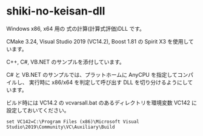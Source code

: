 # shiki-no-keisan-dll

Windows x86, x64 用の 式の計算(計算式評価)DLL です。

CMake 3.24, Visual Studio 2019 (VC14.2), Boost 1.81 の Spirit X3 を使用しています。

C++, C#, VB.NET のサンプルを添付しています。

C# と VB.NET のサンプルでは、プラットホームに AnyCPU を指定してコンパイルし、
実行時に x86/x64 を判定して呼び出す DLL を切り分けるようにしています。

ビルド時には VC14.2 の vcvarsall.bat のあるディレクトリを環境変数 VC142 に設定しておいてください。

    set VC142=C:\Program Files (x86)\Microsoft Visual Studio\2019\Community\VC\Auxiliary\Build
